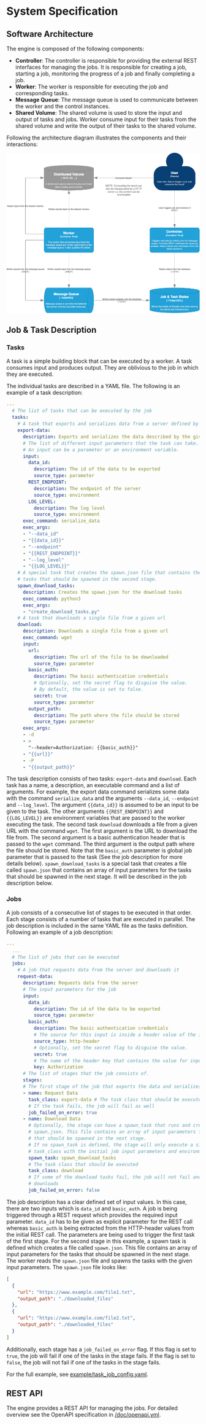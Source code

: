 # System Specification

## Software Architecture
The engine is composed of the following components:
- **Controller**: The controller is responsible for providing the external REST interfaces for managing the jobs. It is responsible for creating a job, starting a job, monitoring the progress of a job and finally completing a job.
- **Worker**: The worker is responsible for executing the job and corresponding tasks.
- **Message Queue**: The message queue is used to communicate between the worker and the control instances.
- **Shared Volume**: The shared volume is used to store the input and output of tasks and jobs. Worker consume input for their tasks from the shared volume and write the output of their tasks to the shared volume.

Following the architecture diagram illustrates the components and their interactions:

![Software Architecture](../img/software_architecture.png)

## Job & Task Description

### Tasks
A task is a simple building block that can be executed by a worker. A task consumes input and produces output. They are oblivious to the job in which they are executed.

The individual tasks are described in a YAML file. The following is an example of a task description:
```yaml
---
  # The list of tasks that can be executed by the job
  tasks:
    # A task that exports and serializes data from a server defined by the given data id.
    export-data:
      description: Exports and serializes the data described by the given id
      # The list of different input parameters that the task can take.
      # An input can be a parameter or an environment variable.
      input:
        data_id:
          description: The id of the data to be exported
          source_type: parameter
        REST_ENDPOINT:
          description: The endpoint of the server
          source_type: environment
        LOG_LEVEL:
          description: The log level
          source_type: environment
      exec_command: serialize_data
      exec_args:
      - "--data_id"
      - "{{data_id}}"
      - "--endpoint"
      - "{{REST_ENDPOINT}}"
      - "--log_level"
      - "{{LOG_LEVEL}}"
    # A special task that creates the spawn.json file that contains the input parameters for the
    # tasks that should be spawned in the second stage.
    spawn_download_tasks:
      description: Creates the spawn.json for the download tasks
      exec_command: python3
      exec_args:
      - "create_download_tasks.py"
    # A task that downloads a single file from a given url
    download:
      description: Downloads a single file from a given url
      exec_command: wget
      input:
        url:
          description: The url of the file to be downloaded
          source_type: parameter
        basic_auth:
          description: The basic authentication credentials
          # Optionally, set the secret flag to disguise the value.
          # By default, the value is set to false.
          secret: true
          source_type: parameter
        output_path:
          description: The path where the file should be stored
          source_type: parameter
      exec_args:
      - -d
      - >
        "--header=Authorization: {{basic_auth}}"
      - "{{url}}"
      - -P
      - "{{output_path}}"
```
The task description consists of two tasks: `export-data` and `download`. Each task has a name, a description, an executable command and a list of arguments.
For example, the export data command serializes some data with the command `serialize_data` and the arguments `--data_id`, `--endpoint` and `--log_level`.
The argument `{{data_id}}` is assumed to be an input to be given to the task. The other arguments `{{REST_ENDPOINT}}` and `{{LOG_LEVEL}}` are environment variables that are passed to the worker executing the task. The second task `download` downloads a file from a given URL with the command `wget`. The first argument is the URL to download the file from. The second argument is a basic authentication header that is passed to the `wget` command. The third argument is the output path where the file should be stored. Note that the `basic_auth` parameter is global job parameter that is passed to the task (See the job description for more details below). `spawn_download_tasks` is a special task that creates a file called `spawn.json` that contains an array of input parameters for the tasks that should be spawned in the next stage. It will be described in the job description below.

### Jobs
A job consists of a consecutive list of stages to be executed in that order. Each stage consists of a number of tasks that are executed in parallel. The job description is included in the same YAML file as the tasks definition. Following an example of a job description:
```yaml
---
  ...
  # The list of jobs that can be executed
  jobs:
    # A job that requests data from the server and downloads it
    request-data:
      description: Requests data from the server
      # The input parameters for the job
      input:
        data_id:
          description: The id of the data to be exported
          source_type: parameter
        basic_auth:
          description: The basic authentication credentials
          # The source for this input is inside a header value of the initial REST request
          source_type: http-header
          # Optionally, set the secret flag to disguise the value.
          secret: true
          # The name of the header key that contains the value for input
          key: Authorization
      # The list of stages that the job consists of.
      stages:
      # The first stage of the job that exports the data and serializes it
      - name: Request Data
        task_class: export-data # The task class that should be executed
        # If the task fails, the job will fail as well
        job_failed_on_error: true
      - name: Download Data
        # Optionally, the stage can have a spawn_task that runs and creates a file called
        # spawn.json. This file contains an array of input parameters for the tasks 
        # that should be spawned in the next stage.
        # If no spawn_task is defined, the stage will only execute a single instance of the defined
        # task_class with the initial job input parameters and environment variables.
        spawn_task: spawn_download_tasks
        # The task class that should be executed
        task_class: download
        # If some of the download tasks fail, the job will not fail and just ignore the failed
        # downloads
        job_failed_on_error: false
```
The job description has a clear defined set of input values. In this case, there are two inputs which is `data_id` and `basic_auth`. A job is being triggered through a REST request which provides the required input parameter. `data_id` has to be given as explicit parameter for the REST call whereas `basic_auth` is being extracted from the HTTP-header values from the initial REST call. The parameters are being used to trigger the first task of the first stage. For the second stage in this example, a spawn task is defined which creates a file called `spawn.json`. This file contains an array of input parameters for the tasks that should be spawned in the next stage. The worker reads the `spawn.json` file and spawns the tasks with the given input parameters.
The `spawn.json` file looks like:
```json
[
  {
    "url": "https://www.example.com/file1.txt",
    "output_path": "./downloaded_files"
  },
  {
    "url": "https://www.example.com/file2.txt",
    "output_path": "./downloaded_files"
  }
]
```

Additionally, each stage has a `job_failed_on_error` flag. If this flag is set to `true`, the job will fail if one of the tasks in the stage fails. If the flag is set to `false`, the job will not fail if one of the tasks in the stage fails.

For the full example, see [example/task_job_config.yaml](../example/task_job_config.yaml).

## REST API
The engine provides a REST API for managing the jobs. For detailed overview see the OpenAPI specification in [/doc/openapi.yml](openapi.yml).